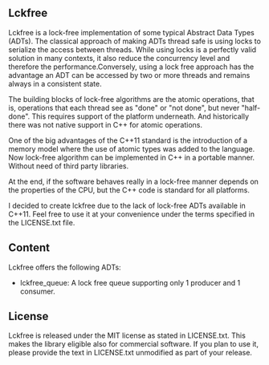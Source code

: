 ## Lckfree

Lckfree is a lock-free implementation of some typical Abstract Data Types (ADTs).
The classical approach of making ADTs thread safe is using locks to serialize the access between threads.
While using locks is a perfectly valid solution in many contexts, it also reduce the concurrency level
and therefore the performance.Conversely, using a lock free approach has the advantage an ADT
can be accessed by two or more threads and remains always in a consistent state.      

The building blocks of lock-free algorithms are the atomic operations, that is, operations that each thread see as
"done" or "not done", but never "half-done". This requires support of the platform underneath. And historically there was
not native support in C++ for atomic operations.  

One of the big advantages of the C++11 standard is the introduction of a memory model
where the use of atomic types was added to the language. Now lock-free algorithm can be implemented in
C++ in a portable manner. Without need of third party libraries.

At the end, if the software behaves really in a lock-free manner depends on the properties of the
CPU, but the C++ code is standard for all platforms.

I decided to create lckfree due to the lack of lock-free ADTs available in C++11.
Feel free to use it at your convenience under the terms specified in the LICENSE.txt file.

## Content

Lckfree offers the following ADTs:

* lckfree_queue: A lock free queue supporting only 1 producer and 1 consumer.           


## License

Lckfree is released under the MIT license as stated in LICENSE.txt.
This makes the library eligible also for commercial software. If you plan to
use it, please provide the text in LICENSE.txt unmodified as part of your release.
